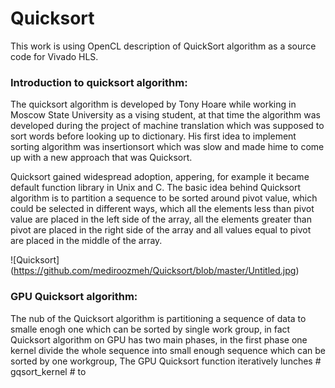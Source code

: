 # Quicksort

This work is using OpenCL description of QuickSort algorithm as a source code for Vivado HLS.

### Introduction to quicksort algorithm:

The quicksort algorithm is developed by Tony Hoare while working in Moscow State University as a vising student, at that time the algorithm was developed during the project of machine translation which was supposed to sort words before looking up to dictionary. His first idea to implement sorting algorithm was insertionsort which was slow and made hime to come up with a new approach that was Quicksort.


Quicksort gained widespread adoption, appering, for example it became default function library in Unix and C. The basic idea behind Quicksort algorithm is to partition a sequence to be sorted around pivot value, which could be selected in different ways, which all the elements less than pivot value are placed in the left side of the array, all the elements greater than pivot are placed in the right side of the array and all values equal to pivot are placed in the middle of the array.   

![Quicksort] (https://github.com/mediroozmeh/Quicksort/blob/master/Untitled.jpg)


### GPU Quicksort algorithm:
The nub of the Quicksort algorithm is partitioning a sequence of data to smalle enogh one which can be sorted by single work group, in fact Quicksort algorithm on GPU has two main phases, in the first phase one kernel divide the whole sequence into small enough sequence which can be sorted by one workgroup, The GPU Quicksort function iteratively lunches  # gqsort_kernel # to        
